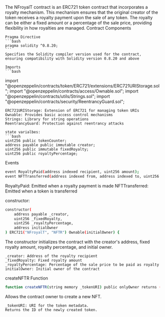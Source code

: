 The NFroyalT contract is an ERC721 token contract that incorporates a royalty mechanism. This mechanism ensures that the original creator of the token receives a royalty payment upon the sale of any token. The royalty can be either a fixed amount or a percentage of the sale price, providing flexibility in how royalties are managed.
Contract Components

    Pragma Directive
    ```bash
    pragma solidity ^0.8.20;
    ```
    Specifies the Solidity compiler version used for the contract, ensuring compatibility with Solidity version 0.8.20 and above

    Imports
    ```bash
import "@openzeppelin/contracts/token/ERC721/extensions/ERC721URIStorage.sol";
import "@openzeppelin/contracts/access/Ownable.sol";
import "@openzeppelin/contracts/utils/Strings.sol";
import "@openzeppelin/contracts/security/ReentrancyGuard.sol";
```
ERC721URIStorage: Extension of ERC721 for managing token URIs
Ownable: Provides basic access control mechanisms
Strings: Library for string operations
ReentrancyGuard: Protection against reentrancy attacks

state varialbes:
```bash
uint256 public tokenCounter;
address payable public immutable creator;
uint256 public immutable fixedRoyalty;
uint256 public royaltyPercentage;
```
Events
```bash
event RoyaltyPaid(address indexed recipient, uint256 amount);
event NFTTransferred(address indexed from, address indexed to, uint256 tokenId, uint256 salePrice);
```
RoyaltyPaid: Emitted when a royalty payment is made
NFTTransferred: Emitted when a token is transferred

constructor:

```bash
constructor(
    address payable _creator,
    uint256 _fixedRoyalty,
    uint256 _royaltyPercentage,
    address initialOwner
) ERC721("NFroyalT", "NFTR") Ownable(initialOwner) {
```

The constructor initializes the contract with the creator's address, fixed royalty amount, royalty percentage, and initial owner.

    _creator: Address of the royalty recipient
    _fixedRoyalty: Fixed royalty amount
    _royaltyPercentage: Percentage of the sale price to be paid as royalty
    initialOwner: Initial owner of the contract

createNFTR Function
```bash
function createNFTR(string memory _tokenURI) public onlyOwner returns (uint256) {
```
Allows the contract owner to create a new NFT.

    _tokenURI: URI for the token metadata.
    Returns the ID of the newly created token.






    
